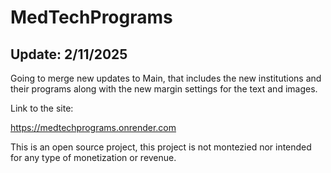 # MedTechPrograms

## Update: 2/11/2025
Going to merge new updates to Main, that includes the new institutions and
their programs along with the new margin settings for the text and images.

Link to the site:

https://medtechprograms.onrender.com

This is an open source project, this project is not montezied 
nor intended for any type of monetization or revenue.